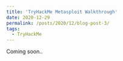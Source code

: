 ```yaml
---
title: 'TryHackMe Metasploit Walkthrough'
date: 2020-12-29
permalink: /posts/2020/12/blog-post-3/
tags:
  - TryHackMe
---
```


Coming soon..
